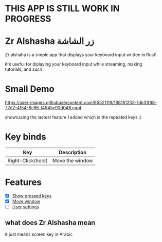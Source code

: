 # THIS APP IS STILL WORK IN PROGRESS
# Zr Alshasha زر الشاشة
Zr alshaha is a simple app that displays your keyboard input written in Rust!

it's useful for diplaying your keyboard input while streaming, making tutorials, and such

# Small Demo


https://user-images.githubusercontent.com/85521119/188181233-1db31f88-77d2-4f54-8c96-f4545c90d048.mp4

showcasing the lastest feature I added which is the repeated keys :)

# Key binds
|Key|Description|
|---|---|
|Right-Click(hold)|Move the window|

# Features

- [x] [Show pressed keys](https://github.com/BKSalman/zr-alshasha/issues/1)
- [x] [Move window](https://github.com/BKSalman/zr-alshasha/issues/3)
- [ ] [User settings](https://github.com/BKSalman/zr-alshasha/issues/2)

## what does Zr Alshasha mean
it just means screen key in Arabic

